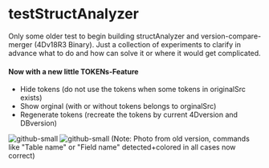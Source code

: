 # testStructAnalyzer
Only some older test to begin building structAnalyzer and version-compare-merger (4Dv18R3 Binary).
Just a collection of experiments to clarify in advance what to do and how can solve it or where it would get complicated.

#### Now with a new little TOKENs-Feature
- Hide tokens (do not use the tokens when some tokens in originalSrc exists)
- Show orginal (with or without tokens belongs to orginalSrc)
- Regenerate tokens (recreate the tokens by current 4Dversion and DBversion)

![github-small](https://user-images.githubusercontent.com/65073460/82142009-9a72e400-9839-11ea-9fd8-ae2cf86a9881.png)
![github-small](https://user-images.githubusercontent.com/65073460/81642174-1ed0fb80-9423-11ea-87ba-eb3edbfa7743.png)
(Note: Photo from old version, commands like "Table name" or "Field name" detected+colored in all cases now correct)
